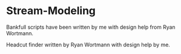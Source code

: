 # Stream-Modeling

Bankfull scripts have been written by me with design help from Ryan Wortmann.

Headcut finder written by Ryan Wortmann with design help by me.

